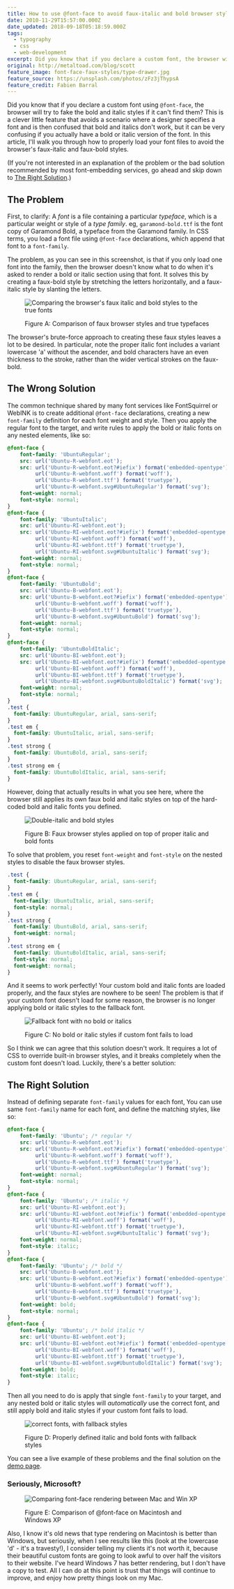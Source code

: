 ```yaml
---
title: How to use @font-face to avoid faux-italic and bold browser styles
date: 2010-11-29T15:57:00.000Z
date_updated: 2018-09-18T05:18:59.000Z
tags:
  - typography
  - css
  - web-development
excerpt: Did you know that if you declare a custom font, the browser will try to fake the bold and italic styles if it can't find them?
original: http://metaltoad.com/blog/scott
feature_image: font-face-faux-styles/type-drawer.jpg
feature_source: https://unsplash.com/photos/zFz3jThypsA
feature_credit: Fabien Barral
---
```


Did you know that if you declare a custom font using `@font-face`, the browser will try to fake the bold and italic styles if it can't find them? This is a clever little feature that avoids a scenario where a designer specifies a font and is then confused that bold and italics don't work, but it can be very confusing if you actually have a bold or italic version of the font. In this article, I'll walk you through how to properly load your font files to avoid the browser's faux-italic and faux-bold styles.

<aside>

(If you're not interested in an explanation of the problem or the bad solution recommended by most font-embedding services, go ahead and skip down to [The Right Solution](#the-right-solution).)

</aside>

## The Problem

First, to clarify: A _font_ is a file containing a particular _typeface_, which is a particular weight or style of a _type family_. eg, `garamond-bold.ttf` is the font copy of Garamond Bold, a typeface from the Garamond family. In CSS terms, you load a font file using `@font-face` declarations, which append that font to a `font-family`.

The problem, as you can see in this screenshot, is that if you only load one font into the family, then the browser doesn't know what to do when it's asked to render a bold or italic section using that font. It solves this by creating a faux-bold style by stretching the letters horizontally, and a faux-italic style by slanting the letters.

<figure>

<img src="{{ 'font-face-faux-styles/problem.png' | imgPath }}" alt="Comparing the browser's faux italic and bold styles to the true fonts">

<figcaption>

Figure A: Comparison of faux browser styles and true typefaces

</figcaption>
</figure>

The browser's brute-force approach to creating these faux styles leaves a lot to be desired. In particular, note the proper italic font includes a variant lowercase 'a' without the ascender, and bold characters have an even thickness to the stroke, rather than the wider vertical strokes on the faux-bold.

## The Wrong Solution

The common technique shared by many font services like FontSquirrel or WebINK is to create additional `@font-face` declarations, creating a new `font-family` definition for each font weight and style. Then you apply the regular font to the target, and write rules to apply the bold or italic fonts on any nested elements, like so:

<!--prettier-ignore-->
```css
@font-face {
    font-family: 'UbuntuRegular';
    src: url('Ubuntu-R-webfont.eot');
    src: url('Ubuntu-R-webfont.eot?#iefix') format('embedded-opentype'),
         url('Ubuntu-R-webfont.woff') format('woff'),
         url('Ubuntu-R-webfont.ttf') format('truetype'),
         url('Ubuntu-R-webfont.svg#UbuntuRegular') format('svg');
    font-weight: normal;
    font-style: normal;
}
@font-face {
    font-family: 'UbuntuItalic';
    src: url('Ubuntu-RI-webfont.eot');
    src: url('Ubuntu-RI-webfont.eot?#iefix') format('embedded-opentype'),
         url('Ubuntu-RI-webfont.woff') format('woff'),
         url('Ubuntu-RI-webfont.ttf') format('truetype'),
         url('Ubuntu-RI-webfont.svg#UbuntuItalic') format('svg');
    font-weight: normal;
    font-style: normal;
}
@font-face {
    font-family: 'UbuntuBold';
    src: url('Ubuntu-B-webfont.eot');
    src: url('Ubuntu-B-webfont.eot?#iefix') format('embedded-opentype'),
         url('Ubuntu-B-webfont.woff') format('woff'),
         url('Ubuntu-B-webfont.ttf') format('truetype'),
         url('Ubuntu-B-webfont.svg#UbuntuBold') format('svg');
    font-weight: normal;
    font-style: normal;
}
@font-face {
    font-family: 'UbuntuBoldItalic';
    src: url('Ubuntu-BI-webfont.eot');
    src: url('Ubuntu-BI-webfont.eot?#iefix') format('embedded-opentype'),
         url('Ubuntu-BI-webfont.woff') format('woff'),
         url('Ubuntu-BI-webfont.ttf') format('truetype'),
         url('Ubuntu-BI-webfont.svg#UbuntuBoldItalic') format('svg');
    font-weight: normal;
    font-style: normal;
}
.test {
  font-family: UbuntuRegular, arial, sans-serif;
}
.test em {
  font-family: UbuntuItalic, arial, sans-serif;
}
.test strong {
  font-family: UbuntuBold, arial, sans-serif;
}
.test strong em {
  font-family: UbuntuBoldItalic, arial, sans-serif;
}
```

However, doing that actually results in what you see here, where the browser still applies its own faux bold and italic styles on top of the hard-coded bold and italic fonts you defined.

<figure>

<img src="{{ 'font-face-faux-styles/worst.png' | imgPath }}" alt="Double-italic and bold styles">

<figcaption>

Figure B: Faux browser styles applied on top of proper italic and bold fonts

</figcaption>
</figure>

To solve that problem, you reset `font-weight` and `font-style` on the nested styles to disable the faux browser styles.

```css
.test {
  font-family: UbuntuRegular, arial, sans-serif;
}
.test em {
  font-family: UbuntuItalic, arial, sans-serif;
  font-style: normal;
}
.test strong {
  font-family: UbuntuBold, arial, sans-serif;
  font-weight: normal;
}
.test strong em {
  font-family: UbuntuBoldItalic, arial, sans-serif;
  font-style: normal;
  font-weight: normal;
}
```

And it seems to work perfectly! Your custom bold and italic fonts are loaded properly, and the faux styles are nowhere to be seen! The problem is that if your custom font doesn't load for some reason, the browser is no longer applying bold or italic styles to the fallback font.

<figure>

<img src="{{ 'font-face-faux-styles/wrong.png' | imgPath }}" alt="Fallback font with no bold or italics">

<figcaption>

Figure C: No bold or italic styles if custom font fails to load

</figcaption>
</figure>

So I think we can agree that this solution doesn't work. It requires a lot of CSS to override built-in browser styles, and it breaks completely when the custom font doesn't load. Luckily, there's a better solution:

## The Right Solution

Instead of defining separate `font-family` values for each font, You can use same `font-family` name for each font, and define the matching styles, like so:

<!--prettier-ignore-->
```css
@font-face {
    font-family: 'Ubuntu'; /* regular */
    src: url('Ubuntu-R-webfont.eot');
    src: url('Ubuntu-R-webfont.eot?#iefix') format('embedded-opentype'),
         url('Ubuntu-R-webfont.woff') format('woff'),
         url('Ubuntu-R-webfont.ttf') format('truetype'),
         url('Ubuntu-R-webfont.svg#UbuntuRegular') format('svg');
    font-weight: normal;
    font-style: normal;
}
@font-face {
    font-family: 'Ubuntu'; /* italic */
    src: url('Ubuntu-RI-webfont.eot');
    src: url('Ubuntu-RI-webfont.eot?#iefix') format('embedded-opentype'),
         url('Ubuntu-RI-webfont.woff') format('woff'),
         url('Ubuntu-RI-webfont.ttf') format('truetype'),
         url('Ubuntu-RI-webfont.svg#UbuntuItalic') format('svg');
    font-weight: normal;
    font-style: italic;
}
@font-face {
    font-family: 'Ubuntu'; /* bold */
    src: url('Ubuntu-B-webfont.eot');
    src: url('Ubuntu-B-webfont.eot?#iefix') format('embedded-opentype'),
         url('Ubuntu-B-webfont.woff') format('woff'),
         url('Ubuntu-B-webfont.ttf') format('truetype'),
         url('Ubuntu-B-webfont.svg#UbuntuBold') format('svg');
    font-weight: bold;
    font-style: normal;
}
@font-face {
    font-family: 'Ubuntu'; /* bold italic */
    src: url('Ubuntu-BI-webfont.eot');
    src: url('Ubuntu-BI-webfont.eot?#iefix') format('embedded-opentype'),
         url('Ubuntu-BI-webfont.woff') format('woff'),
         url('Ubuntu-BI-webfont.ttf') format('truetype'),
         url('Ubuntu-BI-webfont.svg#UbuntuBoldItalic') format('svg');
    font-weight: bold;
    font-style: italic;
}
```

Then all you need to do is apply that single `font-family` to your target, and any nested bold or italic styles will _automatically_ use the correct font, and still apply bold and italic styles if your custom font fails to load.

<figure>

<img src="{{ 'font-face-faux-styles/right.png' | imgPath }}" alt="correct fonts, with fallback styles">

<figcaption>

Figure D: Properly defined italic and bold fonts with fallback styles

</figcaption>
</figure>

You can see a live example of these problems and the final solution on the [demo page](http://oscorp.net/projects/font-face/).

### Seriously, Microsoft?

<figure>

<img src="{{ 'font-face-faux-styles/font_face_comparison.png' | imgPath }}" alt="Comparing font-face rendering between Mac and Win XP">

<figcaption>

Figure E: Comparison of @font-face on Macintosh and Windows XP

</figcaption>
</figure>

Also, I know it's old news that type rendering on Macintosh is better than Windows, but seriously, when I see results like this (look at the lowercase 'd' - it's a travesty!), I consider telling my clients it's not worth it, because their beautiful custom fonts are going to look awful to over half the visitors to their website. I've heard Windows 7 has better rendering, but I don't have a copy to test. All I can do at this point is trust that things will continue to improve, and enjoy how pretty things look on my Mac.
